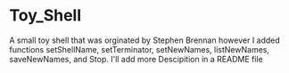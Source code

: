 # Toy_Shell
A small toy shell that was orginated by Stephen Brennan however I added functions setShellName, setTerminator, setNewNames, listNewNames, saveNewNames, and Stop. I'll add more Descipition in a README file
